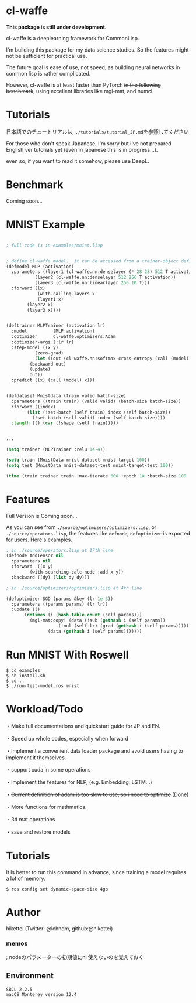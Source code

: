 
# cl-waffe

**This package is still under development.**

cl-waffe is a deeplearning framework for CommonLisp.

I'm building this package for my data science studies. So the features might not be sufficient for practical use.

The future goal is ease of use, not speed, as building neural networks in common lisp is rather complicated.

However, cl-waffe is at least faster than PyTorch ~~in the following benchmark~~, using excellent libraries like mgl-mat, and numcl.

# Tutorials

日本語でのチュートリアルは, `./tutorials/tutorial_JP.md`を参照してください

For those who don't speak Japanese, I'm sorry but i've not prepared English ver tutorials yet (even in japanese this is in progress...).

even so, if you want to read it somehow, please use DeepL.

# Benchmark

Coming soon...

# MNIST Example

```lisp

; full code is in examples/mnist.lisp


; define cl-waffe model.  it can be accessed from a trainer-object defined by deftrainer
(defmodel MLP (activation)
  :parameters ((layer1 (cl-waffe.nn:denselayer (* 28 28) 512 T activation))
	       (layer2 (cl-waffe.nn:denselayer 512 256 T activation))
	       (layer3 (cl-waffe.nn:linearlayer 256 10 T)))
  :forward ((x)
            (with-calling-layers x
	        (layer1 x)
		(layer2 x)
		(layer3 x))))


(deftrainer MLPTrainer (activation lr)
  :model          (MLP activation)
  :optimizer      cl-waffe.optimizers:Adam
  :optimizer-args (:lr lr)
  :step-model ((x y)
	       (zero-grad)
	       (let ((out (cl-waffe.nn:softmax-cross-entropy (call (model) x) y)))
		 (backward out)
		 (update)
		 out))
  :predict ((x) (call (model) x)))


(defdataset Mnistdata (train valid batch-size)
  :parameters ((train train) (valid valid) (batch-size batch-size))
  :forward ((index)
	    (list (!set-batch (self train) index (self batch-size))
		  (!set-batch (self valid) index (self batch-size))))
  :length (() (car (!shape (self train)))))


...

(setq trainer (MLPTrainer :relu 1e-4))

(setq train (MnistData mnist-dataset mnist-target 100))
(setq test (MnistData mnist-dataset-test mnist-target-test 100))

(time (train trainer train :max-iterate 600 :epoch 10 :batch-size 100 :valid-dataset test :verbose t :random t))

```

# Features

Full Version is Coming soon...

As you can see from `./source/optimizers/optimizers.lisp`, or `./source/operators.lisp`,  the features like `defnode`, `defoptimizer` is exported for users.
Here's examples.

```lisp
; in ./source/operators.lisp at 17th line
(defnode AddTensor nil
  :parameters nil
  :forward  ((x y)
	     (with-searching-calc-node :add x y))
  :backward ((dy) (list dy dy)))

; in ./source/optimizers/optimizers.lisp at 4th line

(defoptimizer SGD (params &key (lr 1e-3))
  :parameters ((params params) (lr lr))
  :update (()
	   (dotimes (i (hash-table-count (self params)))
	     (mgl-mat:copy! (data (!sub (gethash i (self params))
					(!mul (self lr) (grad (gethash i (self params))))))
			    (data (gethash i (self params)))))))
```

# Run MNIST With Roswell

```
$ cd examples
$ sh install.sh
$ cd ..
$ ./run-test-model.ros mnist
```

# Workload/Todo

・Make full documentations and quickstart guide for JP and EN.

・Speed up whole codes, especially when forward

・Implement a convenient data loader package and avoid users having to implement it themselves.

・support cuda in some operations

・Implement the features for NLP, (e.g. Embedding, LSTM...)

・~~Current definition of adam is too slow to use, so i need to optimize~~ (Done)

・More functions for mathmatics.

・3d mat operations

・save and restore models

# Tutorials

It is better to run this command in advance, since training a model requires a lot of memory.

```
$ ros config set dynamic-space-size 4gb
```

# Author

hikettei (Twitter: @ichndm, github:@hikettei)

### memos

; nodeのパラメーターの初期値にnil使えないのを覚えておく


## Environment

```
SBCL 2.2.5
macOS Monterey version 12.4
```
